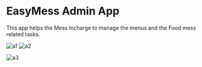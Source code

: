 # EasyMess Admin App

This app helps the Mess Incharge to manage the menus and the Food mess related tasks.

![a1](https://user-images.githubusercontent.com/44019784/129075496-2c271674-e23a-4a63-93b2-d03daa1c51eb.jpg)    ![a2](https://user-images.githubusercontent.com/44019784/129075519-35726d7f-f207-4d4f-a043-c17536790c09.jpg)

![a3](https://user-images.githubusercontent.com/44019784/129075525-2ce4d9dc-f795-431d-8c6c-7330b35d05d1.jpg)
